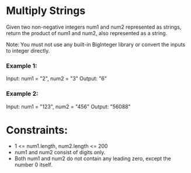 # Multiply Strings


Given two non-negative integers num1 and num2 represented as strings, return the product of num1 and num2, also represented as a string.

Note: You must not use any built-in BigInteger library or convert the inputs to integer directly.

 

### Example 1:

Input: num1 = "2", num2 = "3"
Output: "6"

### Example 2:

Input: num1 = "123", num2 = "456"
Output: "56088"
 

# Constraints:

* 1 <= num1.length, num2.length <= 200
* num1 and num2 consist of digits only.
* Both num1 and num2 do not contain any leading zero, except the number 0 itself.
 